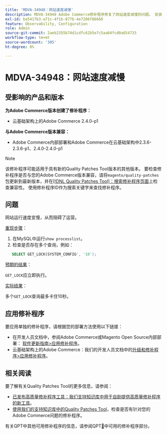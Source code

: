 ```yaml
---
title: 'MDVA-34948：网站速度减慢'
description: MDVA-34948 Adobe Commerce修补程序修复了网站速度减慢的问题。 安装[Quality Patches Tool (QPT)](/help/announcements/adobe-commerce-announcements/magento-quality-patches-released-new-tool-to-self-serve-quality-patches.md) 1.1.1后，即可使用此修补程序。 修补程序ID为MDVA-34948。 请注意，Adobe Commerce版本2.4.1中已修复此问题。
exl-id: ba5417b3-a71c-4f1b-877b-4e7206f86660
feature: Observability, Configuration
role: Admin
source-git-commit: 2aeb2355b74d1cdfc62b5e7c5aa04fcd0a654733
workflow-type: tm+mt
source-wordcount: '305'
ht-degree: 0%

---
```


# MDVA-34948：网站速度减慢


## 受影响的产品和版本

**为Adobe Commerce版本创建了修补程序：**

* 云基础架构上的Adobe Commerce 2.4.0-p1

**与Adobe Commerce版本兼容：**

* Adobe Commerce内部部署和Adobe Commerce在云基础架构中2.3.6-2.3.6-p1、2.4.0-2.4.0-p1

>[!NOTE]
>
>该修补程序可能适用于具有新的Quality Patches Tool版本的其他版本。 要检查修补程序是否与您的Adobe Commerce版本兼容，请将`magento/quality-patches`包更新到最新版本，并在[[!DNL Quality Patches Tool]：搜索修补程序页面](https://experienceleague.adobe.com/tools/commerce-quality-patches/index.html?lang=zh-Hans)上检查兼容性。 使用修补程序ID作为搜索关键字来查找修补程序。

## 问题

网站运行速度变慢，从而阻碍了运营。

<u>重现步骤</u>：

1. 在MySQL中运行`show processlist`。
1. 检查是否存在多个查询，例如：

```sql
   SELECT GET_LOCK(SYSTEM_CONFIG', '10');
```

<u>预期的结果</u>：

`GET_LOCK`应立即执行。

<u>实际结果</u>：

多个`GET_LOCK`查询最多卡住10秒。

## 应用修补程序

要应用单独的修补程序，请根据您的部署方法使用以下链接：

* 在开发人员文档中，参阅Adobe Commerce或Magento Open Source内部部署： [软件更新指南>应用修补程序](https://experienceleague.adobe.com/zh-hans/docs/commerce-operations/tools/quality-patches-tool/usage)。
* 云基础架构上的Adobe Commerce：我们的开发人员文档中的[升级和修补程序>应用修补程序](https://experienceleague.adobe.com/zh-hans/docs/commerce-cloud-service/user-guide/develop/upgrade/apply-patches)。

## 相关阅读

要了解有关Quality Patches Tool的更多信息，请参阅：

* [已发布高质量修补程序工具：我们支持知识库中用于自助提供高质量修补程序的新工具](/help/announcements/adobe-commerce-announcements/magento-quality-patches-released-new-tool-to-self-serve-quality-patches.md)。
* [使用我们的支持知识库中的Quality Patches Tool](/help/support-tools/patches-available-in-qpt-tool/check-patch-for-magento-issue-with-magento-quality-patches.md)，检查是否有针对您的Adobe Commerce问题的修补程序。

有关QPT中其他可用修补程序的信息，请参阅QPT[&#128279;](https://support.magento.com/hc/en-us/sections/360010506631-Patches-available-in-QPT-tool-)中可用的修补程序部分。
